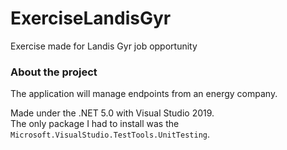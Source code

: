# ExerciseLandisGyr
Exercise made for Landis Gyr job opportunity

### About the project
The application will manage endpoints from an energy company.

Made under the .NET 5.0 with Visual Studio 2019.<br>
The only package I had to install was the <code>Microsoft.VisualStudio.TestTools.UnitTesting</code>.

